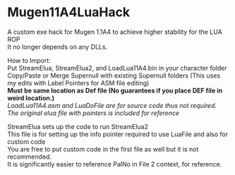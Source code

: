 # Mugen11A4LuaHack

A custom exe hack for Mugen 1.1A4 to achieve higher stability for the LUA ROP  
It no longer depends on any DLLs.  

How to Import:  
Put StreamElua, StreamElua2, and LoadLua11A4.bin in your character folder  
Copy/Paste or Merge Supernull with existing Supernull folders (This uses my edits with Label Pointers for ASM file editing)  
**Must be same location as Def file (No guarantees if you place DEF file in weird location.)**  
*LoadLua11A4.asm and LuaDoFile are for source code thus not required.*  
*The original elua file with pointers is included for reference*  

StreamElua sets up the code to run StreamElua2  
This file is for setting up the info pointer required to use LuaFile and also for custom code  
You are free to put custom code in the first file as well but it is not recommended.  
It is significantly easier to reference PalNo in File 2 context, for reference.  
